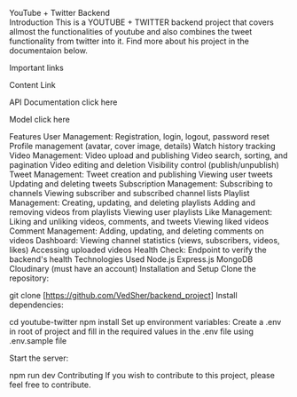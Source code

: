 YouTube + Twitter Backend  
Introduction
This is a YOUTUBE + TWITTER backend project that covers allmost the functionalities of youtube and also combines the tweet functionality from twitter into it. Find more about his project in the documentaion below.

Important links

Content	Link

API Documentation	click here

Model	click here

Features
User Management:
Registration, login, logout, password reset
Profile management (avatar, cover image, details)
Watch history tracking
Video Management:
Video upload and publishing
Video search, sorting, and pagination
Video editing and deletion
Visibility control (publish/unpublish)
Tweet Management:
Tweet creation and publishing
Viewing user tweets
Updating and deleting tweets
Subscription Management:
Subscribing to channels
Viewing subscriber and subscribed channel lists
Playlist Management:
Creating, updating, and deleting playlists
Adding and removing videos from playlists
Viewing user playlists
Like Management:
Liking and unliking videos, comments, and tweets
Viewing liked videos
Comment Management:
Adding, updating, and deleting comments on videos
Dashboard:
Viewing channel statistics (views, subscribers, videos, likes)
Accessing uploaded videos
Health Check:
Endpoint to verify the backend's health
Technologies Used
Node.js
Express.js
MongoDB
Cloudinary (must have an account)
Installation and Setup
Clone the repository:

git clone [https://github.com/VedSher/backend_project]
Install dependencies:

cd youtube-twitter
npm install
Set up environment variables: Create a .env in root of project and fill in the required values in the .env file using .env.sample file

Start the server:

npm run dev
Contributing
If you wish to contribute to this project, please feel free to contribute.
